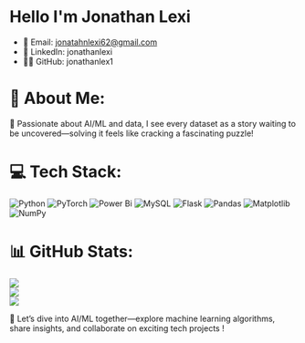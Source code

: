 # Hello I'm Jonathan Lexi 

- 📧 Email: jonatahnlexi62@gmail.com
- 🔗 LinkedIn: jonathanlexi
- 👨‍💻 GitHub: jonathanlex1


# 💫 About Me:
🌟 Passionate about AI/ML and data, I see every dataset as a story waiting to be uncovered—solving it feels like cracking a fascinating puzzle!

# 💻 Tech Stack:
![Python](https://img.shields.io/badge/python-3670A0?style=flat&logo=python&logoColor=ffdd54) ![PyTorch](https://img.shields.io/badge/PyTorch-%23EE4C2C.svg?style=flat&logo=PyTorch&logoColor=white) ![Power Bi](https://img.shields.io/badge/power_bi-F2C811?style=flat&logo=powerbi&logoColor=black) ![MySQL](https://img.shields.io/badge/mysql-4479A1.svg?style=flat&logo=mysql&logoColor=white) ![Flask](https://img.shields.io/badge/flask-%23000.svg?style=flat&logo=flask&logoColor=white) ![Pandas](https://img.shields.io/badge/pandas-%23150458.svg?style=flat&logo=pandas&logoColor=white) ![Matplotlib](https://img.shields.io/badge/Matplotlib-%23ffffff.svg?style=flat&logo=Matplotlib&logoColor=black) ![NumPy](https://img.shields.io/badge/numpy-%23013243.svg?style=flat&logo=numpy&logoColor=white)
# 📊 GitHub Stats:
![](https://github-readme-stats.vercel.app/api?username=jonathanlex1&theme=radical&hide_border=false&include_all_commits=true&count_private=true)<br/>
![](https://github-readme-streak-stats.herokuapp.com/?user=jonathanlex1&theme=radical&hide_border=false)<br/>
![](https://github-readme-stats.vercel.app/api/top-langs/?username=jonathanlex1&theme=radical&hide_border=false&include_all_commits=true&count_private=true&layout=compact)

💬 Let’s dive into AI/ML together—explore machine learning algorithms, share insights, and collaborate on exciting tech projects !
<!-- Proudly created with GPRM ( https://gprm.itsvg.in ) -->

